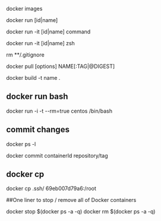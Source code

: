 docker images

docker run [id|name]

docker run -it [id|name] command 

docker run -it [id|name] zsh 

rm **/.gitignore

docker pull [options] NAME[:TAG|@DIGEST]

docker build -t name .

## docker run bash

docker run -i -t --rm=true centos /bin/bash

## commit changes

docker ps -l

docker commit containerId repository/tag

## docker cp

docker cp .ssh/ 69eb007d79a6:/root

##One liner to stop / remove all of Docker containers

docker stop $(docker ps -a -q)
docker rm $(docker ps -a -q)
